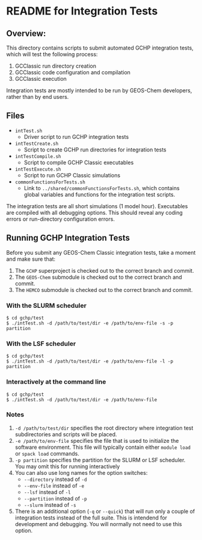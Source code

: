 # README for Integration Tests

## Overview:

This directory contains scripts to submit automated GCHP integration tests, which will test the following process:

1. GCClassic run directory creation
2. GCClassic code configuration and compilation
3. GCClassic execution

Integration tests are mostly intended to be run by GEOS-Chem developers, rather than by end users.

## Files

- `intTest.sh`
  - Driver script to run GCHP integration tests
- `intTestCreate.sh`
  - Script to create GCHP run directories for integration tests
- `intTestCompile.sh`
  - Script to compile GCHP Classic executables
- `intTestExecute.sh`
   - Script to run GCHP Classic simulations
- `commonFunctionsForTests.sh`
  - Link to `../shared/commonFunctionsForTests.sh`, which contains global variables and functions for the integration test scripts.

The integration tests are all short simulations (1 model hour).  Executables are compiled with all debugging options.  This should reveal any coding errors or run-directory configuration errors.

## Running GCHP Integration Tests

Before you submit any GEOS-Chem Classic integration tests, take a moment and make sure that:

1. The `GCHP` superproject is checked out to the correct branch and commit.
2. The `GEOS-Chem` submodule is checked out to the correct branch and commit.
3. The `HEMCO` submodule is checked out to the correct branch and commit.

### With the SLURM scheduler

```console
$ cd gchp/test
$ ./intTest.sh -d /path/to/test/dir -e /path/to/env-file -s -p partition
```

### With the LSF scheduler

```console
$ cd gchp/test
$ ./intTest.sh -d /path/to/test/dir -e /path/to/env-file -l -p partition
```

### Interactively at the command line

```console
$ cd gchp/test
$ ./intTest.sh -d /path/to/test/dir -e /path/to/env-file
```

### Notes

1. `-d /path/to/test/dir` specifies the root directory where integration test subdirectories and scripts will be placed.
2. `-e /path/to/env-file` specifies the file that is used to initialize the software environment.  This file will typically contain either `module load` or `spack load` commands.
3. `-p partition` specifies the partition for the SLURM or LSF scheduler.  You may omit this for running interactively
4. You can also use long names for the option switches:
   - `--directory` instead of `-d`
   - `--env-file` instead of `-e`
   - `--lsf` instead of `-l`
   - `--partition` instead of `-p`
   - `--slurm` instead of `-s`
5. There is an additional option (`-q` or `--quick`) that will run only a couple of integration tests instead of the full suite.  This is intendend for development and debugging.  You will normally not need to use this option.
